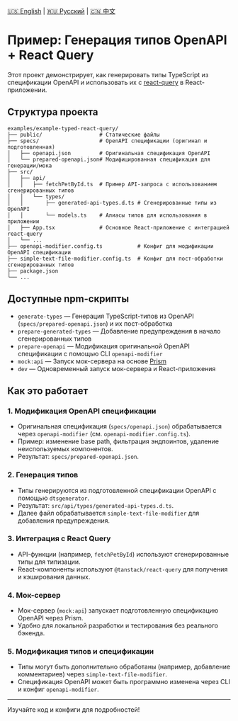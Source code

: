 [🇺🇸 English](./README.md) | [🇷🇺 Русский](./README-ru.md)  | [🇨🇳 中文](./README-zh.md)


# Пример: Генерация типов OpenAPI + React Query

Этот проект демонстрирует, как генерировать типы TypeScript из спецификации OpenAPI и использовать их с [react-query](https://tanstack.com/query/latest) в React-приложении.

## Структура проекта

```
examples/example-typed-react-query/
├── public/                  # Статические файлы
├── specs/                   # OpenAPI спецификации (оригинал и подготовленная)
│   ├── openapi.json         # Оригинальная спецификация OpenAPI
│   └── prepared-openapi.json# Модифицированная спецификация для генерации/мока
├── src/
│   ├── api/
│   │   ├── fetchPetById.ts  # Пример API-запроса с использованием сгенерированных типов
│   │   └── types/
│   │       ├── generated-api-types.d.ts # Сгенерированные типы из OpenAPI
│   │       └── models.ts    # Алиасы типов для использования в приложении
│   ├── App.tsx              # Основное React-приложение с интеграцией react-query
│   └── ...
├── openapi-modifier.config.ts           # Конфиг для модификации OpenAPI спецификации
├── simple-text-file-modifier.config.ts  # Конфиг для пост-обработки сгенерированных типов
├── package.json
└── ...
```

## Доступные npm-скрипты

- `generate-types` — Генерация TypeScript-типов из OpenAPI (`specs/prepared-openapi.json`) и их пост-обработка
- `prepare-generated-types` — Добавление предупреждения в начало сгенерированных типов
- `prepare-openapi` — Модификация оригинальной OpenAPI спецификации с помощью CLI `openapi-modifier`
- `mock:api` — Запуск мок-сервера на основе [Prism](https://github.com/stoplightio/prism)
- `dev` — Одновременный запуск мок-сервера и React-приложения

## Как это работает

### 1. Модификация OpenAPI спецификации
- Оригинальная спецификация (`specs/openapi.json`) обрабатывается через `openapi-modifier` (см. `openapi-modifier.config.ts`).
- Пример: изменение base path, фильтрация эндпоинтов, удаление неиспользуемых компонентов.
- Результат: `specs/prepared-openapi.json`.

### 2. Генерация типов
- Типы генерируются из подготовленной спецификации OpenAPI с помощью `dtsgenerator`.
- Результат: `src/api/types/generated-api-types.d.ts`.
- Далее файл обрабатывается `simple-text-file-modifier` для добавления предупреждения.

### 3. Интеграция с React Query
- API-функции (например, `fetchPetById`) используют сгенерированные типы для типизации.
- React-компоненты используют `@tanstack/react-query` для получения и кэширования данных.

### 4. Мок-сервер
- Мок-сервер (`mock:api`) запускает подготовленную спецификацию OpenAPI через Prism.
- Удобно для локальной разработки и тестирования без реального бэкенда.

### 5. Модификация типов и спецификации
- Типы могут быть дополнительно обработаны (например, добавление комментариев) через `simple-text-file-modifier`.
- Спецификация OpenAPI может быть программно изменена через CLI и конфиг `openapi-modifier`.

---

Изучайте код и конфиги для подробностей! 